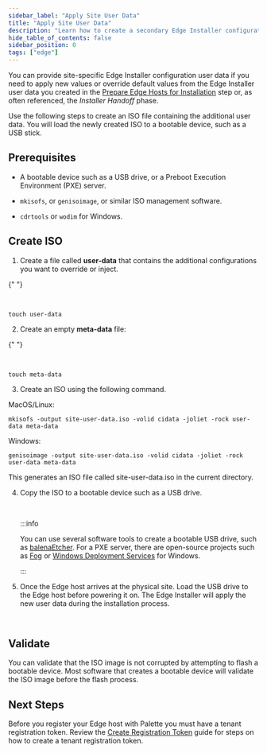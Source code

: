 ```yaml
---
sidebar_label: "Apply Site User Data"
title: "Apply Site User Data"
description: "Learn how to create a secondary Edge Installer configuration user data."
hide_table_of_contents: false
sidebar_position: 0
tags: ["edge"]
---
```


You can provide site-specific Edge Installer configuration user data if you need to apply new values or override default
values from the Edge Installer user data you created in the [Prepare Edge Hosts for Installation](../stage.md) step or,
as often referenced, the _Installer Handoff_ phase.

Use the following steps to create an ISO file containing the additional user data. You will load the newly created ISO
to a bootable device, such as a USB stick.

## Prerequisites

- A bootable device such as a USB drive, or a Preboot Execution Environment (PXE) server.

- `mkisofs`, or `genisoimage`, or similar ISO management software.

- `cdrtools` or `wodim` for Windows.

## Create ISO

1. Create a file called **user-data** that contains the additional configurations you want to override or inject.

{" "}

<br />

```shell
touch user-data
```

2. Create an empty **meta-data** file:

{" "}

<br />

```shell
touch meta-data
```

3. Create an ISO using the following command.

MacOS/Linux:

```shell
mkisofs -output site-user-data.iso -volid cidata -joliet -rock user-data meta-data
```

Windows:

```shell
genisoimage -output site-user-data.iso -volid cidata -joliet -rock user-data meta-data
```

This generates an ISO file called site-user-data.iso in the current directory. <br />

4. Copy the ISO to a bootable device such as a USB drive.

   <br />

   :::info

   You can use several software tools to create a bootable USB drive, such as
   [balenaEtcher](https://www.balena.io/etcher). For a PXE server, there are open-source projects such as
   [Fog](https://fogproject.org/download) or
   [Windows Deployment Services](https://learn.microsoft.com/en-us/windows/deployment/wds-boot-support) for Windows.

   :::

5. Once the Edge host arrives at the physical site. Load the USB drive to the Edge host before powering it on. The Edge
   Installer will apply the new user data during the installation process.

<br />

## Validate

You can validate that the ISO image is not corrupted by attempting to flash a bootable device. Most software that
creates a bootable device will validate the ISO image before the flash process.

## Next Steps

Before you register your Edge host with Palette you must have a tenant registration token. Review the
[Create Registration Token](create-registration-token.md) guide for steps on how to create a tenant registration token.
